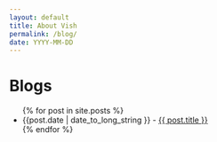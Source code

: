 ```yaml
---
layout: default
title: About Vish
permalink: /blog/
date: YYYY-MM-DD
---
```


# Blogs
<ul>
  {% for post in site.posts %}
    <li>
      {{post.date | date_to_long_string }} - <a href="{{ post.url }}">{{ post.title }}</a>
    </li>
  {% endfor %}
</ul>
